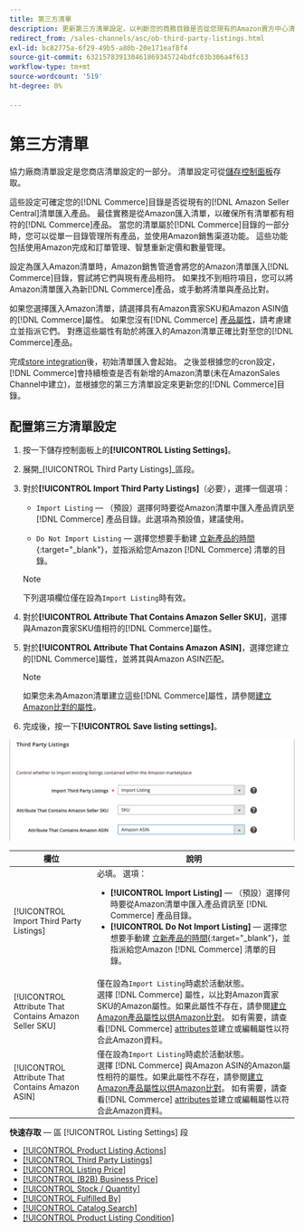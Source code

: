 ```yaml
---
title: 第三方清單
description: 更新第三方清單設定，以判斷您的商務目錄是否從您現有的Amazon賣方中心清單匯入產品。
redirect_from: /sales-channels/asc/ob-third-party-listings.html
exl-id: bc82775a-6f29-49b5-a80b-20e171eaf8f4
source-git-commit: 632157839130461869345724bdfc03b306a4f613
workflow-type: tm+mt
source-wordcount: '519'
ht-degree: 0%

---
```


# 第三方清單

協力廠商清單設定是您商店清單設定的一部分。 清單設定可從[儲存控制面板](./amazon-store-dashboard.md)存取。

這些設定可確定您的[!DNL Commerce]目錄是否從現有的[!DNL Amazon Seller Central]清單匯入產品。 最佳實務是從Amazon匯入清單，以確保所有清單都有相符的[!DNL Commerce]產品。 當您的清單屬於[!DNL Commerce]目錄的一部分時，您可以從單一目錄管理所有產品，並使用Amazon銷售渠道功能。 這些功能包括使用Amazon完成和訂單管理、智慧重新定價和數量管理。

設定為匯入Amazon清單時，Amazon銷售管道會將您的Amazon清單匯入[!DNL Commerce]目錄，嘗試將它們與現有產品相符。 如果找不到相符項目，您可以將Amazon清單匯入為新[!DNL Commerce]產品，或手動將清單與產品比對。

如果您選擇匯入Amazon清單，請選擇具有Amazon賣家SKU和Amazon ASIN值的[!DNL Commerce]屬性。 如果您沒有[!DNL Commerce] [產品屬性](./ob-creating-magento-attributes.md)，請考慮建立並指派它們。 對應這些屬性有助於將匯入的Amazon清單正確比對至您的[!DNL Commerce]產品。

完成[store integration](./store-integration.md)後，初始清單匯入會起始。 之後並根據您的cron設定， [!DNL Commerce]會持續檢查是否有新增的Amazon清單(未在AmazonSales Channel中建立)，並根據您的第三方清單設定來更新您的[!DNL Commerce]目錄。

## 配置第三方清單設定

1. 按一下儲存控制面板上的&#x200B;**[!UICONTROL Listing Settings]**。

1. 展開&#x200B;_[!UICONTROL Third Party Listings]_區段。

1. 對於&#x200B;**[!UICONTROL Import Third Party Listings]**（必要），選擇一個選項：

   - `Import Listing`  — （預設）選擇何時要從Amazon清單中匯入產品資訊至 [!DNL Commerce] 產品目錄。此選項為預設值，建議使用。

   - `Do Not Import Listing`  — 選擇您想要手動建 [立新產品的時間](https://docs.magento.com/user-guide/catalog/products.html){:target=&quot;_blank&quot;}，並指派給您Amazon [!DNL Commerce] 清單的目錄。
   >[!NOTE]
   >下列選項欄位僅在設為`Import Listing`時有效。

1. 對於&#x200B;**[!UICONTROL Attribute That Contains Amazon Seller SKU]**，選擇與Amazon賣家SKU值相符的[!DNL Commerce]屬性。

1. 對於&#x200B;**[!UICONTROL Attribute That Contains Amazon ASIN]**，選擇您建立的[!DNL Commerce]屬性，並將其與Amazon ASIN匹配。

   >[!NOTE]
   >如果您未為Amazon清單建立這些[!DNL Commerce]屬性，請參閱[建立Amazon比對的屬性](./ob-creating-magento-attributes.md)。

1. 完成後，按一下&#x200B;**[!UICONTROL Save listing settings]**。

![第三方清單](assets/amazon-third-party-listings.png)

| 欄位 | 說明 |
|---|---|
| [!UICONTROL Import Third Party Listings] | 必填。 選項：<ul><li>**[!UICONTROL Import Listing]**  — （預設）選擇何時要從Amazon清單中匯入產品資訊至 [!DNL Commerce] 產品目錄。 </li><li>**[!UICONTROL Do Not Import Listing]**  — 選擇您想要手動建 [立新產品的時間](https://docs.magento.com/user-guide/catalog/products.html){:target=&quot;_blank&quot;}，並指派給您Amazon [!DNL Commerce] 清單的目錄。</li></ul> |
| [!UICONTROL Attribute That Contains Amazon Seller SKU] | 僅在設為`Import Listing`時處於活動狀態。<br>選擇 [!DNL Commerce] 屬性，以比對Amazon賣家SKU的Amazon屬性。如果此屬性不存在，請參閱[建立Amazon產品屬性以供Amazon比對](./ob-creating-magento-attributes.md)。 如有需要，請查看[!DNL Commerce] [attributes](./managing-attributes.md)並建立或編輯屬性以符合此Amazon資料。 |
| [!UICONTROL Attribute That Contains Amazon ASIN] | 僅在設為`Import Listing`時處於活動狀態。<br>選擇 [!DNL Commerce] 與Amazon ASIN的Amazon屬性相符的屬性。如果此屬性不存在，請參閱[建立Amazon產品屬性以供Amazon比對](./ob-creating-magento-attributes.md)。 如有需要，請查看[!DNL Commerce] [attributes](./managing-attributes.md)並建立或編輯屬性以符合此Amazon資料。 |

**快速存取**  — 區 [!UICONTROL Listing Settings] 段

- [[!UICONTROL Product Listing Actions]](./product-listing-actions.md)
- [[!UICONTROL Third Party Listings]](./third-party-listing-settings.md)
- [[!UICONTROL Listing Price]](./listing-price.md)
- [[!UICONTROL (B2B) Business Price]](./business-pricing.md)
- [[!UICONTROL Stock / Quantity]](./stock-quantity.md)
- [[!UICONTROL Fulfilled By]](./fulfilled-by.md)
- [[!UICONTROL Catalog Search]](./catalog-search.md)
- [[!UICONTROL Product Listing Condition]](./product-listing-condition.md)
